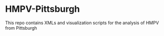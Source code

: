 # HMPV-Pittsburgh
This repo contains XMLs and visualization scripts for the analysis of HMPV from Pittsburgh
